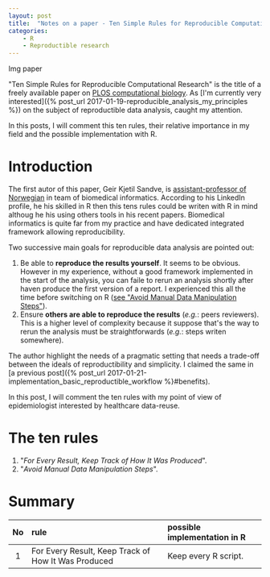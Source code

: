 ```yaml
---
layout: post
title:  "Notes on a paper - Ten Simple Rules for Reproducible Computational Research"
categories: 
    - R 
    - Reproductible research
---
```


Img paper

"Ten Simple Rules for Reproducible Computational Research" is the title of a
 freely available paper on [PLOS computational biology](http://journals.plos.org/ploscompbiol/article?id=10.1371/journal.pcbi.1003285). As [I'm currently very interested]({% post_url 2017-01-19-reproducible_analysis_my_principles %}) on the subject of reproductible data analysis,  caught my attention.

In this posts, I will comment this ten rules, their relative importance in my field and the possible implementation with R. 

# Introduction

The first autor of this paper, Geir Kjetil Sandve, is [ assistant-professor of Norwegian](http://www.mn.uio.no/ifi/english/people/aca/geirksa/index.html) in team of biomedical informatics. According to his LinkedIn profile, he his skilled in R then this tens rules could be writen with R in mind althoug he his using others tools in his recent papers. Biomedical informatics is quite far from my practice and have dedicated integrated framework allowing reproducibility. 

Two successive main goals for reproducible data analysis are pointed out:

1. Be able to **reproduce the results yourself**. It seems to be obvious. However in my experience, without a good framework implemented in the start of the analysis, you can faile to rerun an analysis shortly after haven produce the first version of a report. I experienced this all the time before switching on R ([see "Avoid Manual Data Manipulation Steps"](#manual_steps)).
2. Ensure **others  are able to reproduce the results** (*e.g.*: peers reviewers). This is a higher level of complexity because it suppose that's the way to rerun the analysis must be straightforwards (*e.g.*: steps writen somewhere). 

The author highlight the needs of a pragmatic setting that needs a trade-off between the ideals of reproductibility and simplicity. I claimed the same in [a previous post]({% post_url 2017-01-21-implementation_basic_reproductible_workflow %}#benefits).

In this post, I will comment the ten rules with my point of view of epidemiologist interested by healthcare data-reuse. 

# The ten rules

1. "*For Every Result, Keep Track of How It Was Produced*".
2. <a name="manual_steps"></a>"*Avoid Manual Data Manipulation Steps*".

# Summary

|No|rule | possible implementation in R|
|:---:|:-----|:-----------------------------|
|1 | For Every Result, Keep Track of How It Was Produced | Keep every R script.

